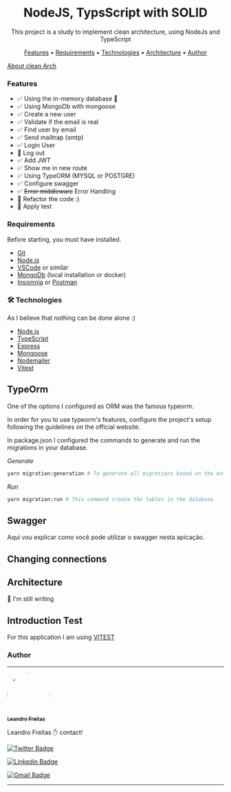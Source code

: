 <h1 align="center">NodeJS, TypsScript with SOLID</h1>

<p align="center">This project is a study to implement clean architecture, using NodeJs and TypeScript</p>

<p align="center">
 <a href="#Features">Features</a> •
 <a href="#Requirements">Requirements</a> • 
 <a href="#Technologies">Technologies</a> • 
 <a href="#Architecture">Architecture</a> • 
 <!-- <a href="#licenc-a">Licença</a> •  -->
 <a href="#Author">Author</a>
</p>

[About clean Arch](https://github.com/leandrodavimg/clean-code-javascript)

### Features

- ✅ Using the in-memory database 💾
- ✅ Using MongoDb with mongoose
- ✅ Create a new user
- ✅ Validate if the email is real
- ✅ Find user by email
- ✅ Send mailtrap (smtp)
- ✅ Login User
- 🔲 Log out
- ✅ Add JWT
- ✅ Show me in new route
- ✅ Using TypeORM (MYSQL or POSTGRE)
- ✅ Configure swagger
- ✅ ~~Error middleware~~ Error Handling
- 🔲 Refactor the code :)
- 🔲 Apply test

### Requirements

Before starting, you must have installed.

- [Git](https://git-scm.com)
- [Node.js](https://nodejs.org/en/)
- [VSCode](https://code.visualstudio.com/) or similar
- [MongoDb](https://www.mongodb.com/) (local installation or docker)
- [Insomnia](https://insomnia.rest/download) or [Postman](https://www.postman.com/)

### 🛠 Technologies

As I believe that nothing can be done alone :)

- [Node.js](https://nodejs.org/en/)
- [TypeScript](https://www.typescriptlang.org/)
- [Express](https://expressjs.com/)
- [Mongoose](https://mongoosejs.com/)
- [Nodemailer](https://nodemailer.com/about/)
- [Vitest](https://vitest.dev/)

## TypeOrm

One of the options I configured as ORM was the famous typeorm.

In order for you to use typeorm's features, configure the project's setup following the guidelines on the official website.

In package.json I configured the commands to generate and run the migrations in your database.

_Generate_

```bash
yarn migration:generation # To generate all migrations based on the entities
```

_Run_

```bash
yarn migration:run # This command create the tables in the database
```

## Swagger

Aqui vou explicar como você pode utilizar o swagger nesta apicação.

## Changing connections

## Architecture

<p>🙈 I'm still writing</p>

## Introduction Test

For this application I am using [VITEST](https://vitest.dev/)

### Author

---

<a href="https://github.com/leandrodavimg/">
 <img style="border-radius: 50%;" src="https://avatars.githubusercontent.com/u/3165569?s=400&u=6fb862d18df54e6d245108494da5814cd32e4a9a&v=4" width="100px;" alt=""/>
 <br />
 <sub><b>Leandro Freitas</b></sub></a>

Leandro Freitas ✋ contact!

[![Twitter Badge](https://img.shields.io/badge/leeandrofreitas-1ca0f1?style=flat-square&labelColor=1ca0f1&logo=twitter&logoColor=white&link=https://twitter.com/leeandrofreitas)](https://twitter.com/leeandrofreitas)

[![Linkedin Badge](https://img.shields.io/badge/-Leandro%20Freitas-blue?style=flat-square&logo=Linkedin&logoColor=white&link=https://www.linkedin.com/in/leandrodavimg/)](https://www.linkedin.com/in/leandrodavimg/)

[![Gmail Badge](https://img.shields.io/badge/-leandrodavimg@gmail.com-c14438?style=flat-square&logo=Gmail&logoColor=white&link=mailto:leandrodavimg@gmail.com)](mailto:leandrodavimg@gmail.com)

<hr />
